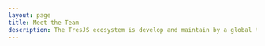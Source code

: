 ```yaml
---
layout: page
title: Meet the Team
description: The TresJS ecosystem is develop and maintain by a global team..
---
```


<script setup>
import {
  VPTeamPage,
  VPTeamPageTitle,
  VPTeamPageSection,
  VPTeamMembers
} from 'vitepress/theme'
import { core } from '../_data/team'
</script>

<VPTeamPage>
  <VPTeamPageTitle>
    <template #title>Rencontrez l'équipe</template>
    <template #lead>
      L'écosystème TresJS est développé et maintenu par une équipe mondiale.
    </template>
  </VPTeamPageTitle>
  <VPTeamMembers :members="core" />
  <!-- <VPTeamPageSection>
    <template #title>Team Emeriti</template>
    <template #lead>
      Here we honor some no-longer-active team members who have made valuable
      contributions in the past.
    </template>
    <template #members>
      <VPTeamMembers size="small" :members="emeriti" />
    </template>
  </VPTeamPageSection> -->
</VPTeamPage>